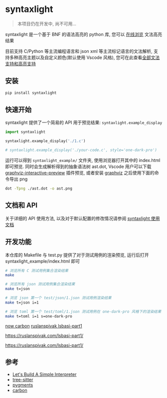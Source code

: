 # syntaxlight

> 本项目仍在开发中, 尚不可用...

syntaxlight 是一个基于 BNF 的语法高亮的 python 库, 您可以 [在线浏览](https://luzhixing12345.github.io/syntaxlight/articles/全部文法高亮/C/) 文法高亮结果

目前支持 C/Python 等主流编程语言和 json xml 等主流标记语言的文法解析, 支持多种高亮主题以及自定义颜色(默认使用 Vscode 风格), 您可在此查看[全部文法支持和高亮支持](https://luzhixing12345.github.io/syntaxlight/articles/%E7%94%A8%E6%88%B7%E6%89%8B%E5%86%8C/%E5%85%A8%E9%83%A8%E6%96%87%E6%B3%95%E6%94%AF%E6%8C%81/)

## 安装

```bash
pip install syntaxlight
```

## 快速开始

syntaxlight 提供了一个简易的 API 用于预览结果: `syntaxlight.example_display`

```python
import syntaxlight

syntaxlight.example_display('./1.c')

# syntaxlight.example_display('./your-code.c', style='one-dark-pro')
```

运行可以得到 `syntaxlight_example/` 文件夹, 使用浏览器打开其中的 index.html 即可预览. 同时会生成解析得到的抽象语法树 ast.dot, Vscode 用户可以下载 [graphviz-interactive-preview](https://marketplace.visualstudio.com/items?itemName=tintinweb.graphviz-interactive-preview) 插件预览, 或者安装 [graphviz](https://graphviz.org/) 之后使用下面的命令导出 png

```bash
dot -Tpng ./ast.dot -o ast.png
```

## 文档和 API

关于详细的 API 使用方法, 以及对于默认配置的修改情况请参阅 [syntaxlight 使用文档](https://luzhixing12345.github.io/syntaxlight/)

## 开发功能

本仓库的 Makefile 与 test.py 提供了对于测试用例的渲染预览, 运行后打开 syntaxlight_example/index.html 即可

```bash
# 浏览所有 C 测试用例集合渲染结果
make 

# 浏览所有 json 测试用例集合渲染结果
make t=json

# 浏览 json 第一个 test/json/1.json 测试用例渲染结果
make t=json i=1

# 浏览 toml 第一个 test/toml/1.json 测试用例在 one-dark-pro 风格下的渲染结果
make t=toml i=1 s=one-dark-pro
```

[now carbon](https://carbon.now.sh/) [ruslanspivak lsbasi-part1](https://ruslanspivak.com/lsbasi-part1/)

https://ruslanspivak.com/lsbasi-part1/ 

https://ruslanspivak.com/lsbasi-part1/

## 参考

- [Let's Build A Simple Interpreter](https://ruslanspivak.com/lsbasi-part1/)
- [tree-sitter](https://github.com/tree-sitter/tree-sitter)
- [pygments](https://pygments.org/)
- [carbon](https://carbon.now.sh/)
